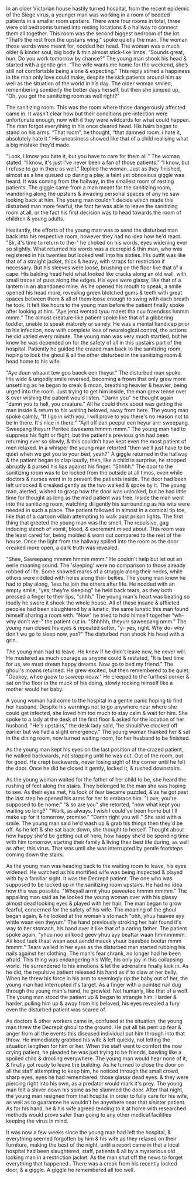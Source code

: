 
In an older Victorian house hastily turned hospital, from the recent epidemic of the Siege virus, a younger man was working in a room of bedded patients in a smaller room upstairs. There were four rooms in total, three were old bedrooms turned into resting locations & a hallway to connect them all together. This room was the second biggest bedroom of the lot. “That’s the rest from the upstairs wing.” spoke quietly the man. The woman those words were meant for, nodded her head. The woman was a much older & kinder soul, big body & thin almost stick-like limbs. “Sounds great, hun. Do you work tomorrow by chance?” The young man shook his head & started with a gentle grin. “The wife wants me home for the weekend, she’s still not comfortable being alone & expecting.” This reply stirred a happiness in the man only love could make, despite the sick patients around him as well as the situation of the world in his day. The older woman smiled, remembering somberly the better days herself, but then she jumped up, “Oh, you got the sanitizing room as well right?”

The sanitizing room. This was the room where those dangerously affected came in. It wasn’t clear how but their conditions pre-infection were unfortunate enough, now with it they were wildcards for what could happen. The man forgot everything in his once cleared head. His hairs began to stand on his arms. “That room”, he thought, “that damned room. I hate it, absolutely hate it.” His uneasiness showed like that of a child realising what a big mistake they’d made.

“Look, I know you hate it, but you have to care for them all.” The woman stated. “I know, it's just I’ve never been a fan of those patients.” “I know, but I refuse to go in there as well.” Replied the woman. Just as they finished, almost as a line queued up during a play, a faint yet obnoxious giggle was heard. It was coming from the hallway, in the smallest room of resting patients. The giggle came from a man meant for the sanitizing room, wandering along the upstairs & invading personal spaces of any he saw looking back at him. The young man couldn't decide which made this disturbed man more fearful, the fact he was able to leave the sanitizing room at all, or the fact his first decision was to head towards the room of children & young adults.

Hesitantly, the efforts of the young man was to send the disturbed man back into his respective room, however they had no idea how he'd react. "Sir, it's time to return to the-" he choked on his words, eyes widening ever so slightly. What returned his words was a decrepid & thin man, who was registered in his twenties but looked well into his sixties. His outfit was like that of a straight jacket, thick & heavy, with straps for restriction if necessary. But his sleeves were loose, brushing on the floor like that of a cape. His balding head held what looked like cracks along an old wall, with small traces of puss along the edges. His eyes were glassy, like that of a lantern in an abandoned mine. As he opened his mouth to speak, a smile opened his head more, revealing green blotched gums & teeth with great spaces between them & all of them loose enough to swing with each breath he took. It felt like hours to the young man before the patient finally spoke after looking at him. "Aye jerst wentad tyuu maeet tha nuu fraendsss hmmm mmm." The almost creature-like patient spoke like that of a gibbering toddler, unable to speak maturely or sanely. He was a mental handicap prior to his infection, now with complete loss of neurological control, the actions he did varied every minute.
The young man was very much startled, but he knew he was depended on for the safety of all in this upstairs part of the hospital. Patiently he guided the crazed  man back to the sanitizing room, hoping to lock the ghoul & all the other disturbed in the sanitizing room & head home to his wife.

"Aye duun whaant tew goo baeck een theyur." The disturbed man spoke. His wide & ungodly smile reversed, becoming a frown that only grew more unsettling as he began to creak & moan, breathing heavier & heavier, being urged into the room. Just trying to get him inside, the man grew tense over & over wishing the patient would listen. "Damn you" he thought again "damn you to hell, you creature." All he could think about was getting the man inside & return to his waiting beloved, away from here. The young man spoke calmly, "If I go in with you, I will prove to you there's no reason not to be in there. It's nice in there." "Ayll off dah peepul een heyur arrr sweepang. Sweepang theyurr Peritee dweeams hmmm mmm." The young man had to suppress his fight or flight, but the patient's previous grin had been returning ever so slowly, & this couldn't have kept even the most patient of men relaxed. In a whisper the young man retorted "then we'll just have to be quiet when we get you to your bed, yeah?" A giggle returned in the hallway & the patient began to clap loudly, then, like a child in surprise, he stopped abruptly & pursed his lips against his finger. "Shhhh."
The door to the sanitizing room was to be locked from the outside at all times, even while doctors & nurses went in to prevent the patients inside. The door had been left unlocked & creaked gently as the two walked & spoke by it. The young man, alerted, wished to grasp how the door was unlocked, but he had little time for thought as long as the mad patient was free. Inside the man went into the sanitizing room, watching diligently his surrounding as his wits were needed in such a place. The patient followed in almost in a comical tip toe, like that of a cartoon villain attempting to walk past prison lights. The first thing that greeted the young man was the smell. The repulsive, gag inducing stench of vomit, blood, & excrement mixed about. This room was the least cared for, being molded & worn out  compared to the rest of the house. Once the light from the hallway spilled into the room as the door creaked more open, a dark truth was revealed.

"Shee, Saweepang mmmm hmmm mmm." He couldn't help but let out an eerie moaning sound. The 'sleeping' were no comparison to those already robbed of life. Some showed marks of a struggle along their necks, while others were riddled with holes along their bellies. The young man knew he had to play along, 'less he join the others after life. He nodded with an empty smile, "yes, they're sleeping" he held back tears, as they both pressed a finger to their lips, "shhh." The young man's heart was beating so loudly he swore it shook the whole house. All of these insane & afflicted peoples had been slaughtered by a lunatic, the same lunatic this man found himself sharing a room with. "Now" he tried to hold himself together "wh- why don't we-" the patient cut in. "Shhhhh, theyurr saweepang nmm." The young man closed his eyes & repeated softer, "y- yes, right. Why do- why don't we go to sleep now, yes?" The disturbed man shook his head with a grin. 

The young man had to leave. He knew if he didn't leave now, he never will. He mustered as much courage as anyone could & restated, "It is bed time for us, we must dream happy dreams. Now go to bed my friend." The ghoul's moans returned. He grew excited, but then remembered to be quiet. "Ooakey, whee goow tu saweep nouw." He creeped to the furthest corner & sat on the floor in the muck of his doing, slowly rocking himself like a mother would her baby.

A young woman had come to the hospital in a gentle panic hoping to find her husband. Despite his warnings not to go anywhere near where she could get infected, she loved him too much to stay calm & wait for him. She spoke to a lady at the desk of the first floor & asked for the location of her husband. "He's upstairs," the desk lady said, "he should've clocked off earlier but we had a slight emergency." The young woman thanked her & sat in the dining room, now turned waiting room, for her husband to be finished.

As the young man kept his eyes on the last position of the crazed patient, he walked backwards, not stopping until he was out. Out of the room, out for good. He crept backwards, never losing sight of the corner until he felt the door. Once he did he closed it gently, locked it, & rushed downstairs.

As the young woman waited for the father of her child to be, she heard the rushing of feet along the stairs. They belonged to the man she was hoping to see. As their eyes met, his look of fear became puzzled, & as he got past the last step he opened his arms for her to embrace him. "Love, you're supposed to be home." "& so are you" she retorted, "now what kept you waiting so long?" "Work, as always. I wish I could've been home but I'll make up for it tomorrow, promise." "Damn right you will." She said with a smile. The young man said he'd wash up & grab his things then they'd be off. As he left & she sat back down, she thought to herself. Thought about how happy she'd be getting out of here, how happy she'd be spending time with him tomorrow, starting their family & living their best life during, as well as after, this virus. That was until she was interrupted by gentle footsteps coming down the stairs.

As the young man was heading back to the waiting room to leave, his eyes widened. He watched as his mortified wife was being inspected & played with by a familiar sight. It was the Decrepit patient. The one who was supposed to be locked up in the sanitizing room upstairs. He had no idea how this was possible. "Wheyall arrnt yhuu paweetee hmmm mmmm." The appalling man said as he looked the young woman over with his glassy almost dead looking eyes & played with her hair. The man began to grow fearful, concerned for the safety of his wife. The moaning of the ghoul began again, & he looked at the woman's stomach "ohh, yhuu haavee ayy wittle waan een theyurr." The hand previously stroking her hair found it's way to her stomach, his hand over it like that of a caring father. The patient spoke again, "yhuu noo aii kood geev yhuu ayy beattar waan hmmmmmm. Aii kood taek thaat waan aout aandd maeek yhuur baeebee beetar mmm hmmm." Tears welled in her eyes as the disturbed man started rubbing his nails against her clothing.
The man's fear shrank, no longer had he been afraid. This thing was endangering his Wife, his only joy in this collapsing world. He surrendered to his emotions & let the adrenaline finally kick in. As he did, the repulsive patient released his hand as if to claw at her belly. When he threw his force in his arm to seemingly rip the baby out of her, the young man had interrupted it's target. As a finger with a pointed nail dug through the young man's hand, he growled. Not humanly, like that of a wolf. The young man stood the patient up & began to strangle him. Harder & harder, pulling him up & away from his beloved, his eyes revealed a fury even the disturbed patient was scared of.

As doctors & other workers came in, confused at the situation, the young man threw the Decrepit ghoul to the ground. He put all his pent up fear & anger from all the events this diseased individual put him through into that throw. He immediately grabbed his wife & left quickly, not letting the situation lengthen for him or her. When the staff went to comfort the now crying patient, he pleaded he was just trying to be friends, bawling like a spoiled child & drooling everywhere. The young man would hear none of it, & finally got ready to leave the building. As he turned to close the door on all the staff attempting to keep him, he noticed through the small crowd, sharp eyes, eyes he had remembered, those glassy dead eyes. & they were piercing right into his own, as a predator would mark it's prey. The young man felt a shiver down his spine as he slammed the door. After that night, the young man resigned from that hospital in order to fully care for his wife, as well as to guarantee he wouldn't be anywhere near that sinister patient. As for his hand, he & his wife agreed tending to it at home with researched methods would prove safer than going to any other medical facilities keeping the virus in mind.

It was now a few weeks since the young man had left the hospital, & everything seemed forgotten by him & his wife as they relaxed on their furniture, making the best of the night, until a report came in that a local hospital had been slaughtered, staff, patients & all by a mysterious old looking man in a restriction jacket. As the man shut off the news to forget everything that happened..
There was a creak from his recently locked door, & a giggle. A giggle he remembered all too well.
